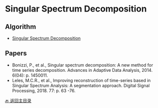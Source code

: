 # Singular Spectrum Decomposition

## Algorithm
* [Singular Spectrum Decomposition](https://project.dke.maastrichtuniversity.nl/ssd/)


## Papers

- Bonizzi, P., et al., Singular spectrum decomposition: A new method for time series decomposition. 
Advances in Adaptive Data Analysis, 2014. 6(04): p. 1450011.
- Leles, M.C.R., et al., Improving reconstruction of time-series based in Singular Spectrum Analysis: A segmentation approach. Digital Signal Processing, 2018. 77: p. 63
-76.

[:back: 返回主目录](../README.dm)
